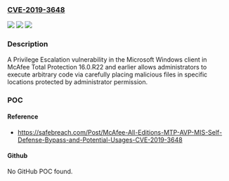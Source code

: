 ### [CVE-2019-3648](https://cve.mitre.org/cgi-bin/cvename.cgi?name=CVE-2019-3648)
![](https://img.shields.io/static/v1?label=Product&message=McAfee%20Total%20Protection&color=blue)
![](https://img.shields.io/static/v1?label=Version&message=16.0.x%3C%2016.0.R22%20Refresh%201%20&color=brighgreen)
![](https://img.shields.io/static/v1?label=Vulnerability&message=Privilege%20Escalation&color=brighgreen)

### Description

A Privilege Escalation vulnerability in the Microsoft Windows client in McAfee Total Protection 16.0.R22 and earlier allows administrators to execute arbitrary code via carefully placing malicious files in specific locations protected by administrator permission.

### POC

#### Reference
- https://safebreach.com/Post/McAfee-All-Editions-MTP-AVP-MIS-Self-Defense-Bypass-and-Potential-Usages-CVE-2019-3648

#### Github
No GitHub POC found.

